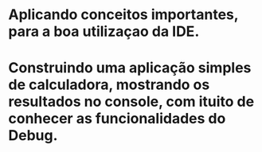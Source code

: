 # Aplicando conceitos importantes, para a boa utilizaçao da IDE.

# Construindo uma aplicação simples de calculadora, mostrando os resultados no console, com ituito de conhecer as funcionalidades do Debug.


